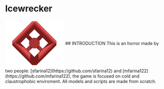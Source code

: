 # Icewrecker
<img align="center" src="https://github.com/mfarina122/IcebergHorror/blob/main/HorrorGame/Assets/Texture/github/Icewrecker_logo.png">
## INTRODUCTION
This is an horror made by two people: [sfarina12](https://github.com/sfarina12) and [mfarina122](https://github.com/mfarina122), the game is focused on cold and claustrophobic enviroment.
All models and scripts are made from scratch.
